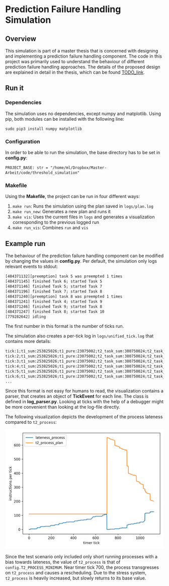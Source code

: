 # Prediction Failure Handling Simulation

## Overview

This simulation is part of a master thesis that is concerned with designing and implementing a prediction failure handling component. The code in this project was primarily used to understand the behaviour of different prediction failure handling approaches. The details of the proposed design are explained in detail in the thesis, which can be found [TODO_link](todo).

## Run it
### Dependencies
The simulation uses no dependencies, except numpy and matplotlib. Using pip, both modules can be installed with the following line:

    sudo pip3 install numpy matplotlib

### Configuration

In order to be able to run the simulation, the base directory has to be set in **config.py**:

    PROJECT_BASE: str = "/home/ml/Dropbox/Master-Arbeit/code/threshold_simulation"

### Makefile

Using the **Makefile**, the project can be run in four different ways:

1. `make run`: Runs the simulation using the plan saved in `logs/plan.log`
1. `make run_new`: Generates a new plan and runs it
1. `make vis`: Uses the current files in `logs` and generates a visualization corresponding to the previous logged run
1. `make run_vis`: Combines `run` and `vis`

## Example run

The behaviour of the prediction failure handling component can be modified by changing the values in **config.py**. Per default, the simulation only logs relevant events to stdout:

    [484371132][preemption] task 5 was preempted 1 times
    [484371145] finished Task 6; started Task 5
    [484371146] finished Task 5; started Task 7
    [484371196] finished Task 7; started Task 8
    [484371240][preemption] task 8 was preempted 1 times
    [484371241] finished Task 4; started Task 9
    [484371246] finished Task 9; started Task 8
    [484371247] finished Task 8; started Task 10
    [779282642] idling

The first number in this format is the number of ticks run.

The simulation also creates a per-tick log in `logs/unified_tick.log` that contains more details:

    tick:1;t1_sum:253825026;t1_pure:23075002;t2_task_sum:380750024;t2_task_pure:150000000;t2_process_capacity:23075002;t2_process_plan:1500000000;t2_node:4500000000;tm2_task_sum:80750024;tm2_task_pure:-150000000;tm2_node:-4725000000;cur_task_id:0;cur_task_len_unchanged:230750024;cur_task_len_plan:220750024;cur_task_len_real:244294728;lateness_task:0;preemptions:0;process_id:1;lateness_process:0;lateness_node:0
    tick:2;t1_sum:253825026;t1_pure:23075002;t2_task_sum:380750024;t2_task_pure:150000000;t2_process_capacity:23075002;t2_process_plan:1500000000;t2_node:4500000000;tm2_task_sum:80750024;tm2_task_pure:-150000000;tm2_node:-4725000000;cur_task_id:0;cur_task_len_unchanged:230750024;cur_task_len_plan:210750024;cur_task_len_real:234294728;lateness_task:0;preemptions:0;process_id:1;lateness_process:0;lateness_node:0
    tick:3;t1_sum:253825026;t1_pure:23075002;t2_task_sum:380750024;t2_task_pure:150000000;t2_process_capacity:23075002;t2_process_plan:1500000000;t2_node:4500000000;tm2_task_sum:80750024;tm2_task_pure:-150000000;tm2_node:-4725000000;cur_task_id:0;cur_task_len_unchanged:230750024;cur_task_len_plan:200750024;cur_task_len_real:224294728;lateness_task:0;preemptions:0;process_id:1;lateness_process:0;lateness_node:0
    tick:4;t1_sum:253825026;t1_pure:23075002;t2_task_sum:380750024;t2_task_pure:150000000;t2_process_capacity:23075002;t2_process_plan:1500000000;t2_node:4500000000;tm2_task_sum:80750024;tm2_task_pure:-150000000;tm2_node:-4725000000;cur_task_id:0;cur_task_len_unchanged:230750024;cur_task_len_plan:190750024;cur_task_len_real:214294728;lateness_task:0;preemptions:0;process_id:1;lateness_process:0;lateness_node:0
    tick:5;t1_sum:253825026;t1_pure:23075002;t2_task_sum:380750024;t2_task_pure:150000000;t2_process_capacity:23075002;t2_process_plan:1500000000;t2_node:4500000000;tm2_task_sum:80750024;tm2_task_pure:-150000000;tm2_node:-4725000000;cur_task_id:0;cur_task_len_unchanged:230750024;cur_task_len_plan:180750024;cur_task_len_real:204294728;lateness_task:0;preemptions:0;process_id:1;lateness_process:0;lateness_node:0
    tick:6;t1_sum:253825026;t1_pure:23075002;t2_task_sum:380750024;t2_task_pure:150000000;t2_process_capacity:23075002;t2_process_plan:1500000000;t2_node:4500000000;tm2_task_sum:80750024;tm2_task_pure:-150000000;tm2_node:-4725000000;cur_task_id:0;cur_task_len_unchanged:230750024;cur_task_len_plan:170750024;cur_task_len_real:194294728;lateness_task:0;preemptions:0;process_id:1;lateness_process:0;lateness_node:0
    ...

Since this format is not easy for humans to read, the visualization contains a parser, that creates an object of **TickEvent** for each line. The class is defined in **log_parser.py**. Looking at ticks with the help of a debugger might be more convenient than looking at the log-file directly. 


The following visualization depicts the development of the process lateness compared to `t2_process`:

![visualization t2_process and process process lateness](markdown/t2_process.png)

Since the test scenario only included only short running processes with a bias towards lateness, the value of `t2_process` is that of `config.T2_PROCESS_MINIMUM`. Near timer tick 700, the process transgresses on `t2_process` and causes a rescheduling. Due to the stress system, `t2_process` is heavily increased, but slowly returns to its base value.
